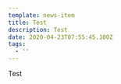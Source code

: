 ```yaml
---
template: news-item
title: Test
description: Test
date: 2020-04-23T07:55:45.100Z
tags:
  - ''
---
```

Test
